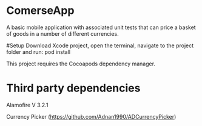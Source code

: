 # ComerseApp
A basic mobile application with associated unit tests that can price a basket of goods in a number of different currencies.

#Setup
Download Xcode project, open the terminal, navigate to the project folder and run: pod install

This project requires the Cocoapods dependency manager.
# Third party dependencies
Alamofire V 3.2.1

Currency Picker (https://github.com/Adnan1990/ADCurrencyPicker)
